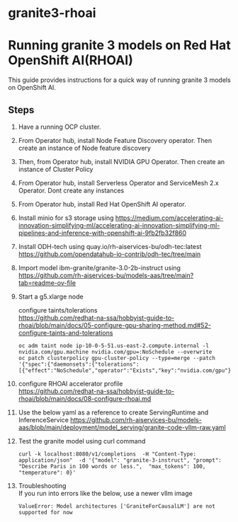 # granite3-rhoai
# Running granite 3 models on Red Hat OpenShift AI(RHOAI)

This guide provides instructions for a quick way of running granite 3 models on OpenShift AI.<br/>

##  Steps

1. Have a running OCP cluster.

2. From Operator hub, install Node Feature Discovery operator. Then create an instance of Node feature discovery<br/>
3. Then, from Operator hub, install NVIDIA GPU Operator. Then create an instance of Cluster Policy<br/>
4. From Operator hub, install Serverless Operator and ServiceMesh 2.x Operator. Dont create any instances<br/>
5. From Operator hub, install Red Hat OpenShift AI operator.<br/>
6. Install minio for s3 storage using https://medium.com/accelerating-ai-innovation-simplifying-ml/accelerating-ai-innovation-simplifying-ml-pipelines-and-inference-with-openshift-ai-9fb2fb32f860 <br/>
7. Install ODH-tech using quay.io/rh-aiservices-bu/odh-tec:latest  <br/>
    https://github.com/opendatahub-io-contrib/odh-tec/tree/main  <br/>
8. Import  model ibm-granite/granite-3.0-2b-instruct using  https://github.com/rh-aiservices-bu/models-aas/tree/main?tab=readme-ov-file    <br/>
9. Start a g5.xlarge node <br/>

   configure taints/tolerations <br/>
   https://github.com/redhat-na-ssa/hobbyist-guide-to-rhoai/blob/main/docs/05-configure-gpu-sharing-method.md#52-configure-taints-and-tolerations <br/>

   ```
   oc adm taint node ip-10-0-5-51.us-east-2.compute.internal -l nvidia.com/gpu.machine nvidia.com/gpu=:NoSchedule --overwrite
   oc patch clusterpolicy gpu-cluster-policy --type=merge --patch '{"spec":{"daemonsets":{"tolerations":[{"effect":"NoSchedule","operator":"Exists","key":"nvidia.com/gpu"}]}}}'

10. configure RHOAI accelerator profile <br/>
    https://github.com/redhat-na-ssa/hobbyist-guide-to-rhoai/blob/main/docs/08-configure-rhoai.md <br/>

11. Use the below yaml as a reference to create ServingRuntime and InferenceService
    https://github.com/rh-aiservices-bu/models-aas/blob/main/deployment/model_serving/granite-code-vllm-raw.yaml

12. Test the granite model using curl command
    ```
    curl -k localhost:8080/v1/completions  -H "Content-Type: application/json"  -d '{"model": "granite-3-instruct", "prompt": "Describe Paris in 100 words or less.",  "max_tokens": 100,  "temperature": 0}'
13. Troubleshooting <br/>
    If you run into errors like the below, use a newer vllm image
    ```
    ValueError: Model architectures ['GraniteForCausalLM'] are not supported for now
    

